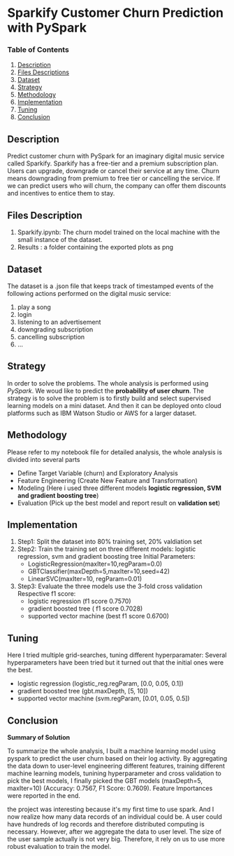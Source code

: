 # Sparkify Customer Churn Prediction with PySpark
### Table of Contents

1. [Description](#description)
2. [Files Descriptions](#files)
3. [Dataset](#dataset)
4. [Strategy](#strategy)
5. [Methodology](#methodology)
6. [Implementation](#implementation)
7. [Tuning](#tuning)
8. [Conclusion](#conclusion)

## Description <a name="description"></a>
Predict customer churn with PySpark for an imaginary digital music service called Sparkify. Sparkify has a free-tier and a premium subscription plan. Users can upgrade, downgrade or cancel their service at any time. Churn means downgrading from premium to free tier or cancelling the service. If we can predict users who will churn, the company can offer them discounts and incentives to entice them to stay.

## Files Description <a name="files"></a>
1. Sparkify.ipynb: The churn model trained on the local machine with the small instance of the dataset.
2. Results : a folder containing the exported plots as png 

## Dataset <a name="dataset"></a>
The dataset is a .json file that keeps track of timestamped events of the following actions performed on the digital music service:
1. play a song
2. login
3. listening to an advertisement
4. downgrading subscription
5. cancelling subscription
6. ...

## Strategy <a name="strategy"></a>
In order to solve the problems. The whole analysis is performed using *PySpark*. We woud like to predict the **probability of user churn**. The strategy is to solve the problem is to firstly build and select supervised learning models on a mini dataset. And then it can be deployed onto cloud platforms such as IBM Watson Studio or AWS for a larger dataset.

## Methodology <a name="methodology"></a>
Please refer to my notebook file for detailed analysis, the whole analysis is divided into several parts
- Define Target Variable (churn) and Exploratory Analysis
- Feature Engineering (Create New Feature and Transformation)
- Modeling (Here i used three different models **logistic regression, SVM and gradient boosting tree**)
- Evaluation (Pick up the best model and report result on **validation set**)

## Implementation <a name="implementation"></a>
1. Step1: Split the dataset into 80% training set, 20% valdiation set 
2. Step2: Train the training set on three different models: logistic regression, svm and gradient boosting tree Initial Parameters:
    + LogisticRegression(maxIter=10,regParam=0.0)
    + GBTClassifier(maxDepth=5,maxIter=10,seed=42)
    + LinearSVC(maxIter=10, regParam=0.01) 
3. Step3: Evaluate the three models use the 3-fold cross validation Respective f1 score:
    + logistic regression (f1 score 0.7570)
    + gradient boosted tree ( f1 score 0.7028)
    + supported vector machine (best f1 score 0.6700)
## Tuning <a name="tuning"></a>
Here I tried multiple grid-searches, tuning different hyperparamater:
Several hyperparameters have been tried but  it turned out that the initial ones were the best.

+ logistic regression (logistic_reg.regParam, [0.0, 0.05, 0.1])
+ gradient boosted tree (gbt.maxDepth, [5, 10])
+ supported vector machine (svm.regParam, [0.01, 0.05, 0.5]) 
## Conclusion <a name="conclusion"></a>
**Summary of Solution** 

To summarize the whole analysis, I built a machine learning model using pyspark to predict the user churn based on their log activity. By aggregating the data down to user-level engineering different features, training different machine learning models, tunining hyperparameter and cross validation to pick the best models, I finally picked the GBT models (maxDepth=5, maxIter=10) (Accuracy: 0.7567, F1 Score: 0.7609). Feature Importances were reported in the end.

the project was interesting because it's my first time to use spark. And I now realize how many data records of an individual could be. A user could have hundreds of log records and therefore distributed computing is necessary. However, after we aggregate the data to user level. The size of the user sample actually is not very big. Therefore, it rely on us to use more robust evaluation to train the model.